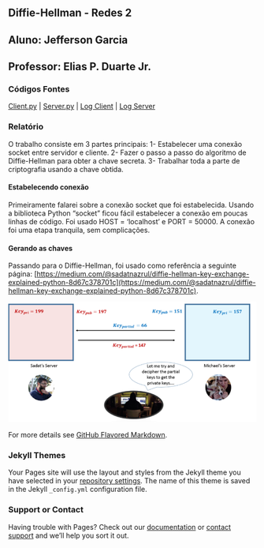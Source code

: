 ## Diffie-Hellman - Redes 2
## Aluno: Jefferson Garcia
## Professor: Elias P. Duarte Jr.

### Códigos Fontes

[Client.py](https://github.com/Jefferson-Garciaa/Diffie-Hellman/blob/main/Page/client.py.txt) |
[Server.py](https://github.com/Jefferson-Garciaa/Diffie-Hellman/blob/main/Page/server.py.txt) |
[Log Client](https://github.com/Jefferson-Garciaa/Diffie-Hellman/blob/main/Page/log_client.txt.txt) |
[Log Server](https://github.com/Jefferson-Garciaa/Diffie-Hellman/blob/main/Page/log_server.txt.txt)

### Relatório
O trabalho consiste em 3 partes principais:
1-	Estabelecer uma conexão socket entre servidor e cliente.
2-	Fazer o passo a passo do algoritmo de Diffie-Hellman para obter a chave secreta.
3-	Trabalhar toda a parte de criptografia usando a chave obtida.

#### Estabelecendo conexão
Primeiramente falarei sobre a conexão socket que foi estabelecida.
Usando a biblioteca Python “socket” ficou fácil estabelecer a conexão em poucas linhas de código.
Foi usado HOST = ‘localhost’ e PORT = 50000.
A conexão foi uma etapa tranquila, sem complicações.

#### Gerando as chaves
Passando para o Diffie-Hellman, foi usado como referência a seguinte página: [https://medium.com/@sadatnazrul/diffie-hellman-key-exchange-explained-python-8d67c378701c](https://medium.com/@sadatnazrul/diffie-hellman-key-exchange-explained-python-8d67c378701c).


![Image](https://github.com/Jefferson-Garciaa/Diffie-Hellman/blob/main/Page/imagens/imagem1.png?raw=true)


For more details see [GitHub Flavored Markdown](https://guides.github.com/features/mastering-markdown/).

### Jekyll Themes

Your Pages site will use the layout and styles from the Jekyll theme you have selected in your [repository settings](https://github.com/Jefferson-Garciaa/Diffie-Hellman/settings/pages). The name of this theme is saved in the Jekyll `_config.yml` configuration file.

### Support or Contact

Having trouble with Pages? Check out our [documentation](https://docs.github.com/categories/github-pages-basics/) or [contact support](https://support.github.com/contact) and we’ll help you sort it out.
